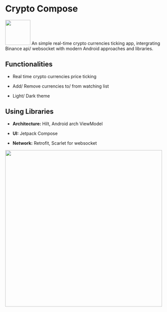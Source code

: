 # Crypto Compose
<img src="https://i.imgur.com/M5Gkifx.png" width="80">
An simple real-time crypto currencies ticking app, intergrating Binance api/ websocket with modern Android approaches and libraries.

## Functionalities

- Real time crypto currencies price ticking

- Add/ Remove currencies to/ from watching list

- Light/ Dark theme

## Using Libraries

- **Architecture:** Hilt, Android arch ViewModel

- **UI:** Jetpack Compose

- **Network:** Retrofit, Scarlet for websocket


<img src="https://i.imgur.com/pc0CNhM.png" width="500">
